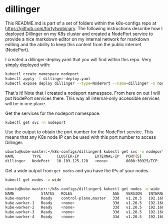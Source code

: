 # dillinger

This README.md is part of a set of folders within the k8s-configs repo at https://github.com/fortytwobinary. The following instructions describe how I deployed Dillinger on my K8s cluster and created a NodePort service to provide a nice markdown editor on my internal network for markdown editing and the ability to keep this content from the public internet (NodePort).

I created a dillinger-deploy.yaml that you will find within this repo. Very simply deployed with:
```bash
kubectl create namespace nodeport
kubectl apply -f dillinger-deploy.yaml
kubectl expose deploy dillinger --type=NodePort --name=dillinger -n nodeport
```
That's it! Note that I created a nodeport namespace. From here on out I will put NodePort services there. This way all internal-only accessible services will be in one place.

Get the services for the nodeport namespace.
```bash
kubectl get svc -n nodeport
```
Use the output to obtain the port number for the NodePort service. This means that any K8s node IP can be used with this port number to access Dillinger.
```bash
ubuntu@kube-master:~/k8s-configs/dillinger$ kubectl get svc -n nodeport
NAME        TYPE       CLUSTER-IP       EXTERNAL-IP   PORT(S)          AGE
dillinger   NodePort   10.103.125.128   <none>        8080:30925/TCP   11m
```
Get a wide output from `get nodes` and you have the IPs of your nodes.
```bash
kubectl get nodes -o wide

ubuntu@kube-master:~/k8s-configs/dillinger$ kubectl get nodes -o wide
NAME            STATUS   ROLES                  AGE   VERSION   INTERNAL-IP    EXTERNAL-IP   OS-IMAGE             KERNEL-VERSION     CONTAINER-RUNTIME
kube-master     Ready    control-plane,master   33d   v1.20.5   192.168.1.12   <none>        Ubuntu 20.04.2 LTS   5.4.0-1028-raspi   docker://19.3.8
kube-worker-1   Ready    <none>                 33d   v1.20.5   192.168.1.18   <none>        Ubuntu 20.04.2 LTS   5.4.0-1030-raspi   docker://19.3.8
kube-worker-2   Ready    <none>                 33d   v1.20.5   192.168.1.17   <none>        Ubuntu 20.04.2 LTS   5.4.0-1028-raspi   docker://19.3.8
kube-worker-3   Ready    <none>                 33d   v1.20.5   192.168.1.19   <none>        Ubuntu 20.04.2 LTS   5.4.0-1030-raspi   docker://19.3.8
kube-worker-4   Ready    <none>                 33d   v1.20.5   192.168.1.14   <none>        Ubuntu 20.04.2 LTS   5.4.0-1030-raspi   docker://19.3.8
```


